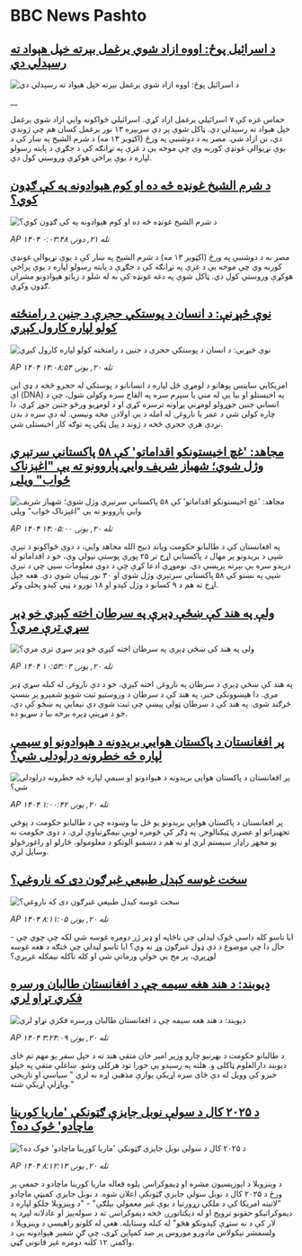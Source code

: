 # BBC News Pashto## [د اسرائيل پوځ: اووه ازاد شوي یرغمل بېرته خپل هېواد ته رسېدلي دي](https://www.bbc.co.uk/pashto/live/czrpzn2z2y6t?at_medium=RSS&at_campaign=rss?at_campaign=githubrss)![د اسرائيل پوځ: اووه ازاد شوي یرغمل بېرته خپل هېواد ته رسېدلي دي](https://ichef.bbci.co.uk/ace/standard/240/cpsprodpb/3b47/live/ee1c6f80-a801-11f0-928c-71dbb8619e94.jpg)__حماس غزه کې ۷ اسرائيلي یرغمل ازاد کړي. اسرائیلي ځواکونه وايي ازاد شوي یرغمل خپل هېواد ته رسېدلي دي.
ټاکل شوې پر دې سربېره ۱۳ نور یرغمل کسان هم چې ژوندي دي، نن ازاد شي.
مصر به د دوشنبې په ورځ (اکټوبر ۱۳ مه) د شرم الشیخ په ښار کې د یوې نړيوالې غونډې کوربه وي چې موخه یې د غزې په تړانګه کې د جګړې د پايته رسولو لپاره د يوې پراخې هوکړې وروستي کول دي.## [د شرم الشيخ غونډه څه ده او کوم هېوادونه په کې ګډون کوي؟](https://www.bbc.com/pashto/articles/c5y03gnv02zo?at_medium=RSS&at_campaign=rss?at_campaign=githubrss)![د شرم الشيخ غونډه څه ده او کوم هېوادونه په کې ګډون کوي؟](https://ichef.bbci.co.uk/ace/ws/240/cpsprodpb/796a/live/c0cf3670-a76b-11f0-93e3-054bcb63bc18.jpg)_AP ۱۴۰۴ تله ۲۱, دونۍ ۰:۰۳:۴۸_مصر به د دوشنبې په ورځ (اکټوبر ۱۳ مه) د شرم الشیخ په ښار کې د یوې نړيوالې غونډې کوربه وي چې موخه یې د غزې په تړانګه کې د جګړې د پايته رسولو لپاره د يوې پراخې هوکړې وروستي کول دي. ټاکل شوې په دغه غونډه کې به له شلو د زياتو هېوادونو مشران ګډون وکړي.## [نوې څېړنې: د انسان د پوستکي حجرې د جنین د رامنځته کولو لپاره کارول کېږي](https://www.bbc.com/pashto/articles/czx0x11l9wlo?at_medium=RSS&at_campaign=rss?at_campaign=githubrss)![نوې څېړنې: د انسان د پوستکي حجرې د جنین د رامنځته کولو لپاره کارول کېږي](https://ichef.bbci.co.uk/ace/ws/240/cpsprodpb/5da4/live/cb5bb040-a69f-11f0-928c-71dbb8619e94.jpg)_AP ۱۴۰۴ تله ۲۰, يونۍ ۱۴:۰۸:۵۴_امریکايي ساینس پوهانو د لومړي ځل لپاره د انسانانو د پوستکي له حجرو څخه د ډي این اې (DNA) په اخیستلو او بیا یې له مني یا سپرم سره په القاح سره وکولی شول، چې د انساني جنین جوړولو لومړني پړاونه ترسره کړي او د لومړیو ورځو جنین جوړ کړي.
دا چاره کولی شي د عمر یا ناروغۍ له امله د بې اولادۍ مخه ونیسي. له دې سره د بدن نږدې هرې حجرې څخه د ژوند د پیل ټکي په توګه کار اخیستلی شي.## [ مجاهد: 'غچ‌‌ اخیستونکو اقداماتو' کې ۵۸ پاکستاني سرتېري وژل شوي؛ شهباز شریف وايي پاروونو ته یې "اغېزناک ځواب" ویلی](https://www.bbc.com/pashto/articles/c99g92kz4y7o?at_medium=RSS&at_campaign=rss?at_campaign=githubrss)![ مجاهد: 'غچ‌‌ اخیستونکو اقداماتو' کې ۵۸ پاکستاني سرتېري وژل شوي؛ شهباز شریف وايي پاروونو ته یې "اغېزناک ځواب" ویلی](https://ichef.bbci.co.uk/ace/ws/240/cpsprodpb/9fa5/live/17489d30-a75c-11f0-b741-177e3e2c2fc7.jpg)_AP ۱۴۰۴ تله ۲۰, يونۍ ۱۴:۰۵:۰۰_په افغانستان کې د طالبانو حکومت ویاند ذبیح ‌الله مجاهد وایي، د دوی ځواکونو د تېرې شپې د بریدونو پر مهال د پاکستاني اړخ تر ۲۵ پورې پوستې نیولې وې، خو د اقداماتو له درېدو سره یې بېرته پرېښي دي.‌
نوموړي ادعا کړې چې د دوی معلومات ښيي چې د تېرې شپې په نښتو کې ۵۸ پاکستاني سرتېري وژل شوي او ۳۰ نور ټپيان شوي دي.
هغه خپل اړخ ته هم د ۹ کسانو د وژل کېدو او ۱۸ نورو د ټپي‌ کېدو پخلی وکړ.‌## [ ولې په هند کې ښځې ډېرې په سرطان اخته کېږي خو ډېر سړي ترې مري؟](https://www.bbc.com/pashto/articles/cp8wy4xwn79o?at_medium=RSS&at_campaign=rss?at_campaign=githubrss)![ ولې په هند کې ښځې ډېرې په سرطان اخته کېږي خو ډېر سړي ترې مري؟](https://ichef.bbci.co.uk/ace/ws/240/cpsprodpb/50db/live/fbacdb50-985f-11f0-af62-91486a511a31.png)_AP ۱۴۰۴ تله ۲۰, يونۍ ۱۰:۵۳:۰۳_په هند کې ښځې ډېرې د سرطان په ناروغۍ اخته کېږي، خو د دې ناروغۍ له کبله سړي ډېر مري. دا هېښوونکی خبر، په هند کې د سرطان د وروستیو ثبت شویو شمېرو پر بنسټ څرګند شوی. په هند کې د سرطان ټولې پېښې چې ثبت شوې دي نیمایي په ښځو کې دي، خو د مړينې ډېره برخه بيا د سړيو ده.## [پر افغانستان د پاکستان هوايي بريدونه د هېوادونو او سيمې لپاره څه خطرونه درلودلی شي؟](https://www.bbc.com/pashto/articles/c78n8v353v2o?at_medium=RSS&at_campaign=rss?at_campaign=githubrss)![پر افغانستان د پاکستان هوايي بريدونه د هېوادونو او سيمې لپاره څه خطرونه درلودلی شي؟](https://ichef.bbci.co.uk/ace/ws/240/cpsprodpb/c56c/live/4ac1df20-a705-11f0-b3a0-39a0fb4fba99.jpg)_AP ۱۴۰۴ تله ۲۰, يونۍ ۱:۰۰:۴۲_پر افغانستان د پاکستان هوايي بريدونو يو ځل بیا وښوده چې د طالبانو حکومت د پوځي تجهيزاتو او عصري ټېکنالوجۍ په ډګر کې څومره لويې نيمګړتياوې لري. د دوی حکومت نه يو مجهز راډار سیستم لري او نه هم د دښمنو الوتکو د معلومولو، څارلو او راغورځولو وسايل لري.## [سخت غوسه کېدل طبیعي غبرګون دی که ناروغي؟](https://www.bbc.com/pashto/articles/cyv6vm89vdro?at_medium=RSS&at_campaign=rss?at_campaign=githubrss)![سخت غوسه کېدل طبیعي غبرګون دی که ناروغي؟](https://ichef.bbci.co.uk/ace/ws/240/cpsprodpb/1cd9/live/fe09d760-a6b3-11f0-928c-71dbb8619e94.jpg)_AP ۱۴۰۴ تله ۲۰, يونۍ ۸:۱۱:۰۵_ایا تاسو کله داسې څوک لیدلی چې ناڅاپه او ډېر ژر دومره غوسه شي لکه چې چوي چې - حال دا چې موضوع د دې ډول غبرګون وړ نه وي؟ ایا تاسو لیدلي چې څنګه د هغه غوسه لوړېږي، پر مخ یې خولې ورماتې شي او کله ناکله نیمکله غږېږي؟## [دیوبند: د هند هغه سیمه چې د افغانستان طالبان ورسره فکري تړاو لري](https://www.bbc.com/pashto/articles/c9303d52vldo?at_medium=RSS&at_campaign=rss?at_campaign=githubrss)![دیوبند: د هند هغه سیمه چې د افغانستان طالبان ورسره فکري تړاو لري](https://ichef.bbci.co.uk/ace/ws/240/cpsprodpb/838f/live/f7e63730-a6d5-11f0-b741-177e3e2c2fc7.jpg)_AP ۱۴۰۴ تله ۲۰, يونۍ ۳:۲۴:۰۹_د طالبانو حکومت د بهرنیو چارو وزیر امیر خان متقي هند ته د خپل سفر یو مهم تم ځای دیوبند دارالعلوم ټاکلی و. هلته په رسېدو یې خورا تود هرکلی وشو.
ښاغلي متقي په خپلو خبرو کې وویل له دې ځای سره اړیکې یوازې مذهبي اړه نه لري " سیاسي او تاریخي ویاړلې اړیکې شته."## [د ۲۰۲۵ کال د سولې نوبل جایزې ګټونکې 'ماریا کورینا ماچادو' څوک ده؟](https://www.bbc.com/pashto/articles/c33r31zy182o?at_medium=RSS&at_campaign=rss?at_campaign=githubrss)![د ۲۰۲۵ کال د سولې نوبل جایزې ګټونکې 'ماریا کورینا ماچادو' څوک ده؟](https://ichef.bbci.co.uk/ace/ws/240/cpsprodpb/caee/live/1eab91f0-a5cb-11f0-aeb3-6f25177f837c.jpg)_AP ۱۴۰۴ تله ۲۰, يونۍ ۸:۱۲:۱۳_د وېنزویلا د اپوزېسیون مشره او ډیموکراسۍ پلوه فعاله ماریا کورینا ماچادو د جمعې پر ورځ د ۲۰۲۵ کال د نوبل سولې جایزې ګټونکې اعلان شوه.
د نوبل جایزې کمیټې ماچادو "لاتینه امریکا کې د ملکي زړورتیا د یوې غیر معمولي بېلګې" - "د وینزویلا خلکو لپاره د دیموکراتیکو حقونو ترویج او له دیکتاتورۍ څخه دېموکراسۍ ته د سوله‌ییز او عادلانه لېږد په لار کې د نه ستړې کېدونکو هڅو" له کبله وستایله.
هغې له کلونو راهیسې د وینزویلا د ولسمشر نیکولاس مادورو موروس پر ضد کمپاین کړی، چې ګڼ شمېر هېوادونه یې د واکمنۍ ۱۲ کلنه دومره غیر قانوني ګڼي.